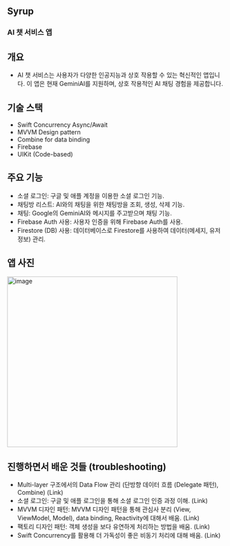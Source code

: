 ## Syrup
###  AI 챗 서비스 앱

## 개요
- AI 챗 서비스는 사용자가 다양한 인공지능과 상호 작용할 수 있는 혁신적인 앱입니다. 이 앱은 현재 GeminiAI를 지원하며, 상호 작용적인 AI 채팅 경험을 제공합니다.

## 기술 스택
- Swift Concurrency Async/Await
- MVVM Design pattern
- Combine for data binding
- Firebase
- UIKit (Code-based)

## 주요 기능
- 소셜 로그인: 구글 및 애플 계정을 이용한 소셜 로그인 기능.
- 채팅방 리스트: AI와의 채팅을 위한 채팅방을 조회, 생성, 삭제 기능.
- 채팅: Google의 GeminiAI와 메시지를 주고받으며 채팅 기능.
- Firebase Auth 사용: 사용자 인증을 위해 Firebase Auth를 사용.
- Firestore (DB) 사용: 데이터베이스로 Firestore를 사용하여 데이터(메세지, 유저정보) 관리.

## 앱 사진
<img width="394" alt="image" src="https://github.com/f-lab-edu/Syrup/assets/84483515/1e087196-0465-41bf-a4ff-78dde21fd467">


## 진행하면서 배운 것들 (troubleshooting)
- Multi-layer 구조에서의 Data Flow 관리 (단방향 데이터 흐름 (Delegate 패턴), Combine) (Link)
- 소셜 로그인: 구글 및 애플 로그인을 통해 소셜 로그인 인증 과정 이해. (Link)
- MVVM 디자인 패턴: MVVM 디자인 패턴을 통해 관심사 분리 (View, ViewModel, Model), data binding, Reactivity에 대해서 배움. (Link)
- 팩토리 디자인 패턴: 객체 생성을 보다 유연하게 처리하는 방법을 배움. (Link)
- Swift Concurrency를 활용해 더 가독성이 좋은 비동기 처리에 대해 배움. (Link)
